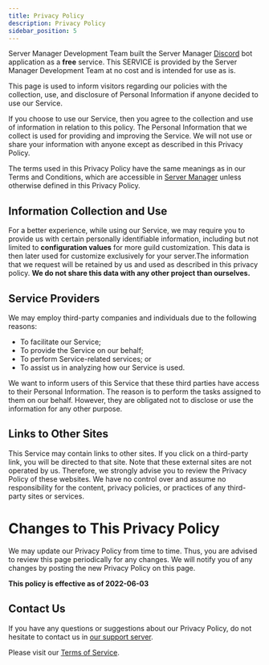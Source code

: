 ```yaml
---
title: Privacy Policy
description: Privacy Policy
sidebar_position: 5
---
```


Server Manager Development Team built the Server Manager [Discord](https://discord.com) bot application as a **free** service. This SERVICE is provided by the Server Manager Development Team at no cost and is intended for use as is.

This page is used to inform visitors regarding our policies with the collection, use, and disclosure of Personal Information if anyone decided to use our Service.

If you choose to use our Service, then you agree to the collection and use of information in relation to this policy. The Personal Information that we collect is used for providing and improving the Service. We will not use or share your information with anyone except as described in this Privacy Policy.

The terms used in this Privacy Policy have the same meanings as in our Terms and Conditions, which are accessible in [Server Manager](https://servermanagerbot.ml/invite) unless otherwise defined in this Privacy Policy.

## Information Collection and Use

For a better experience, while using our Service, we may require you to provide us with certain personally identifiable information, including but not limited to **configuration values** for more guild customization. This data is then later used for customize exclusively for your server.The information that we request will be retained by us and used as described in this privacy policy. __We do not share this data with any other project than ourselves.__

## Service Providers

We may employ third-party companies and individuals due to the following reasons:

*   To facilitate our Service;
*   To provide the Service on our behalf;
*   To perform Service-related services; or
*   To assist us in analyzing how our Service is used.

We want to inform users of this Service that these third parties have access to their Personal Information. The reason is to perform the tasks assigned to them on our behalf. However, they are obligated not to disclose or use the information for any other purpose.

## Links to Other Sites

This Service may contain links to other sites. If you click on a third-party link, you will be directed to that site. Note that these external sites are not operated by us. Therefore, we strongly advise you to review the Privacy Policy of these websites. We have no control over and assume no responsibility for the content, privacy policies, or practices of any third-party sites or services.

# Changes to This Privacy Policy

We may update our Privacy Policy from time to time. Thus, you are advised to review this page periodically for any changes. We will notify you of any changes by posting the new Privacy Policy on this page.

**This policy is effective as of 2022-06-03**

## Contact Us

If you have any questions or suggestions about our Privacy Policy, do not hesitate to contact us in [our support server](https://servermanagerbot.ml/support).

<div className="box red no-background">
  Please visit our <a href="/terms" className="discord-link">Terms of Service</a>.
</div>
